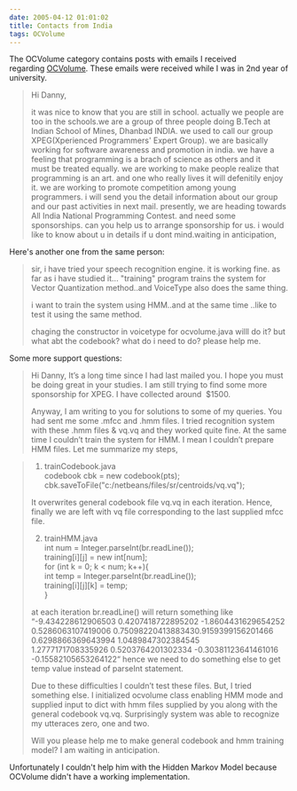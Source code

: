 ```yaml
---
date: 2005-04-12 01:01:02
title: Contacts from India
tags: OCVolume
---
```

The OCVolume category contains posts with emails I received
regarding [OCVolume](http://ocvolume.sf.net/). These emails were received while
I was in 2nd year of university.


> Hi Danny,
> 
> it was nice to know that you are still in school. actually we people are
> too in the schools.we are a group of three people doing B.Tech at Indian
> School of Mines, Dhanbad INDIA. we used to call our group XPEG(Xperienced
> Programmers' Expert Group).
> we are basically working for software awareness and promotion in india.
> we have a feeling that programming is a brach of science as others and it
> must be treated equally. we are working to make people realize that
> programming is an art. and one who really lives it will defenitily enjoy it.
> we are working to promote competition among young programmers.
> i will send you the detail information about our group and our
> past activities in next mail. presently, we are heading towards All
> India National Programming Contest. and need some sponsorships. can you help
> us to arrange sponsorship for us.
> i would like to know about u in details if u dont mind.waiting in
> anticipation,


Here's another one from the same person:

> sir,
> i have tried your speech recognition engine. it is working
> fine. as far as i have studied it... "training" program
> trains the system for Vector Quantization method..and
> VoiceType also does the same thing.
> 
> i want to train the system using HMM..and at the same
> time ..like to test it using the same method.
> 
> chaging the constructor in voicetype for ocvolume.java
> willl do it? but what abt the codebook? what do i need to
> do?
> please help me.

Some more support questions:

> Hi Danny,
> It’s a long time since I had last mailed you. I hope you must be doing great
> in your studies. I am still trying to find some more sponsorship for XPEG. I
> have collected around  $1500.
> 
> Anyway, I am writing to you for solutions to some of my queries. You had sent
> me some .mfcc and .hmm files. I tried recognition system with these .hmm
> files & vq.vq and they worked quite fine. At the same time I couldn’t train
> the system for HMM. I mean I couldn’t prepare HMM files.
> Let me summarize my steps,  

> 1. trainCodebook.java  
> codebook cbk = new codebook(pts);  
> cbk.saveToFile("c:/netbeans/files/sr/centroids/vq.vq");  
> 
> It overwrites general codebook file vq.vq in each iteration. Hence, finally
> we are left with vq file corresponding to the last supplied mfcc file.
> 
> 2. trainHMM.java  
> int num = Integer.parseInt(br.readLine());  
> training[i][j] = new int[num];  
> for (int k = 0; k < num; k++){  
> int temp = Integer.parseInt(br.readLine());  
> training[i][j][k] = temp;  
> }  
> 
> at each iteration br.readLine() will return something like
> “-9.434228612906503 0.4207418722895202 -1.8604431629654252 0.5286063107419006
> 0.75098220413883430.9159399156201466 0.6298866369643994 1.0489847302384545
> 1.2777171708335926 0.5203764201302334 -0.30381123641461016
> -0.15582105653264122“ hence we need to do something else to get temp value
> instead of parseInt statement.
> 
> Due to these difficulties I couldn’t test these files. But, I tried something
> else. I initialized ocvolume class enabling HMM mode and supplied input to
> dict with hmm files supplied by you along with the general codebook vq.vq.
> Surprisingly system was able to recognize my utteraces zero, one and two.
> 
> Will you please help me to make general codebook and hmm training model? I am
> waiting in anticipation.

Unfortunately I couldn't help him with the Hidden Markov Model because OCVolume
didn't have a working implementation.
